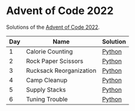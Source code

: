 # Advent of Code 2022

Solutions of the [Advent of Code 2022](https://adventofcode.com/2022).

| Day | Name | Solution |
|-|-|-|
| 1 | Calorie Counting | [Python](https://github.com/SiMoM0/AoC2022/blob/master/code/day1/day1.py) |
| 2 | Rock Paper Scissors | [Python](https://github.com/SiMoM0/AoC2022/blob/master/code/day2/day2.py) |
| 3 | Rucksack Reorganization | [Python](https://github.com/SiMoM0/AoC2022/blob/master/code/day3/day3.py) |
| 4 | Camp Cleanup | [Python](https://github.com/SiMoM0/AoC2022/blob/master/code/day4/day4.py) |
| 5 | Supply Stacks | [Python](https://github.com/SiMoM0/AoC2022/blob/master/code/day5/day5.py) |
| 6 | Tuning Trouble | [Python](https://github.com/SiMoM0/AoC2022/blob/master/code/day6/day6.py) |